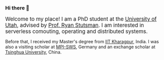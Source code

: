 ### Hi there 👋

<span style="font-size:larger;">Welcome to my place! I am a PhD student at the <a href="http://www.cs.utah.edu/" target="_blank"> University of Utah</a>, advised by <a href="http://www.cs.utah.edu/~stutsman/" target="_blank">Prof. Ryan Stutsman</a>. I am interested in serverless comouting, operating and distributed systems.</span>

<p>Before that, I received my Master's degree from <a href="http://www.iitkgp.ac.in/" target="_blank">IIT Kharagpur</a>, India. I was also a visiting scholar at <a href="https://www.mpi-sws.org/" target="_blank">MPI-SWS</a>, Germany and an exchange scholar at <a href="https://www.tsinghua.edu.cn/en/" target="_blank">Tsinghua University<a>, China.</p>

<!--
**samanta-amit/samanta-amit** is a ✨ _special_ ✨ repository because its `README.md` (this file) appears on your GitHub profile.

Here are some ideas to get you started:

- 🔭 I’m currently working on ...
- 🌱 I’m currently learning ...
- 👯 I’m looking to collaborate on ...
- 🤔 I’m looking for help with ...
- 💬 Ask me about ...
- 📫 How to reach me: ...
- 😄 Pronouns: ...
- ⚡ Fun fact: ...
-->
